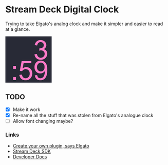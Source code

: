 # Stream Deck Digital Clock

Trying to take Elgato's analog clock and make it simpler and easier to read at a glance.

![Eample image](./com.cjcoffey.digitalclock.sdPlugin/action/images/image@2x.png)

## TODO

- [x] Make it work
- [x] Re-name all the stuff that was stolen from Elgato's analogue clock
- [ ] Allow font changing maybe?

### Links

- [Create your own plugin, says Elgato](https://developer.elgato.com/documentation/stream-deck/sdk/create-your-own-plugin/)
- [Stream Deck SDK](https://help.elgato.com/hc/en-us/articles/360028243711-Elgato-Stream-Deck-SDK-Use-Software-Version-4-0-and-Above)
- [Developer Docs](https://developer.elgato.com/documentation/stream-deck/sdk/overview/)
